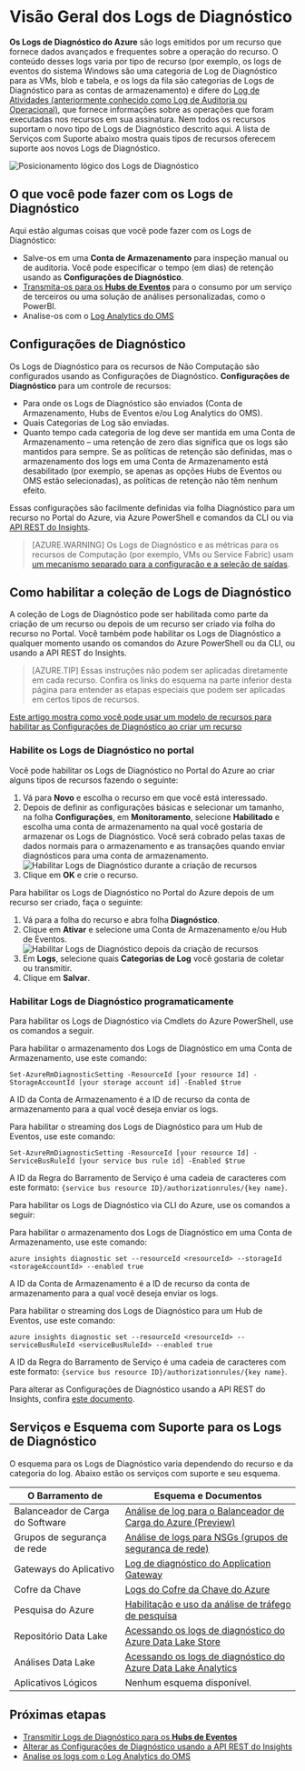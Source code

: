 <properties
	pageTitle="Visão Geral dos Logs de Diagnóstico do Azure | Microsoft Azure"
	description="Saiba quais são os Logs de Diagnóstico do Azure e como você pode usá-los para compreender os eventos que ocorrem dentro de um recurso do Azure."
	authors="johnkemnetz"
	manager="rboucher"
	editor=""
	services="monitoring-and-diagnostics"
	documentationCenter="monitoring-and-diagnostics"/>

<tags
	ms.service="monitoring-and-diagnostics"
	ms.workload="na"
	ms.tgt_pltfrm="na"
	ms.devlang="na"
	ms.topic="article"
	ms.date="08/24/2016"
	ms.author="johnkem"/>

# Visão Geral dos Logs de Diagnóstico
**Os Logs de Diagnóstico do Azure** são logs emitidos por um recurso que fornece dados avançados e frequentes sobre a operação do recurso. O conteúdo desses logs varia por tipo de recurso (por exemplo, os logs de eventos do sistema Windows são uma categoria de Log de Diagnóstico para as VMs, blob e tabela, e os logs da fila são categorias de Logs de Diagnóstico para as contas de armazenamento) e difere do [Log de Atividades (anteriormente conhecido como Log de Auditoria ou Operacional)](monitoring-overview-activity-logs.md), que fornece informações sobre as operações que foram executadas nos recursos em sua assinatura. Nem todos os recursos suportam o novo tipo de Logs de Diagnóstico descrito aqui. A lista de Serviços com Suporte abaixo mostra quais tipos de recursos oferecem suporte aos novos Logs de Diagnóstico.

![Posicionamento lógico dos Logs de Diagnóstico](./media/monitoring-overview-of-diagnostic-logs/logical-placement-chart.png)

## O que você pode fazer com os Logs de Diagnóstico
Aqui estão algumas coisas que você pode fazer com os Logs de Diagnóstico:

- Salve-os em uma **Conta de Armazenamento** para inspeção manual ou de auditoria. Você pode especificar o tempo (em dias) de retenção usando as **Configurações de Diagnóstico**.
- [Transmita-os para os **Hubs de Eventos**](monitoring-stream-diagnostic-logs-to-event-hubs.md) para o consumo por um serviço de terceiros ou uma solução de análises personalizadas, como o PowerBI.
- Analise-os com o [Log Analytics do OMS](../log-analytics/log-analytics-azure-storage-json.md)

## Configurações de Diagnóstico
Os Logs de Diagnóstico para os recursos de Não Computação são configurados usando as Configurações de Diagnóstico. **Configurações de Diagnóstico** para um controle de recursos:

- Para onde os Logs de Diagnóstico são enviados (Conta de Armazenamento, Hubs de Eventos e/ou Log Analytics do OMS).
- Quais Categorias de Log são enviadas.
- Quanto tempo cada categoria de log deve ser mantida em uma Conta de Armazenamento – uma retenção de zero dias significa que os logs são mantidos para sempre. Se as políticas de retenção são definidas, mas o armazenamento dos logs em uma Conta de Armazenamento está desabilitado (por exemplo, se apenas as opções Hubs de Eventos ou OMS estão selecionadas), as políticas de retenção não têm nenhum efeito.

Essas configurações são facilmente definidas via folha Diagnóstico para um recurso no Portal do Azure, via Azure PowerShell e comandos da CLI ou via [API REST do Insights](https://msdn.microsoft.com/library/azure/dn931943.aspx).

> [AZURE.WARNING] Os Logs de Diagnóstico e as métricas para os recursos de Computação (por exemplo, VMs ou Service Fabric) usam [um mecanismo separado para a configuração e a seleção de saídas](../azure-diagnostics.md).

## Como habilitar a coleção de Logs de Diagnóstico
A coleção de Logs de Diagnóstico pode ser habilitada como parte da criação de um recurso ou depois de um recurso ser criado via folha do recurso no Portal. Você também pode habilitar os Logs de Diagnóstico a qualquer momento usando os comandos do Azure PowerShell ou da CLI, ou usando a API REST do Insights.

> [AZURE.TIP] Essas instruções não podem ser aplicadas diretamente em cada recurso. Confira os links do esquema na parte inferior desta página para entender as etapas especiais que podem ser aplicadas em certos tipos de recursos.

[Este artigo mostra como você pode usar um modelo de recursos para habilitar as Configurações de Diagnóstico ao criar um recurso](./monitoring-enable-diagnostic-logs-using-template.md)

### Habilite os Logs de Diagnóstico no portal
Você pode habilitar os Logs de Diagnóstico no Portal do Azure ao criar alguns tipos de recursos fazendo o seguinte:

1.	Vá para **Novo** e escolha o recurso em que você está interessado.
2.	Depois de definir as configurações básicas e selecionar um tamanho, na folha **Configurações**, em **Monitoramento**, selecione **Habilitado** e escolha uma conta de armazenamento na qual você gostaria de armazenar os Logs de Diagnóstico. Você será cobrado pelas taxas de dados normais para o armazenamento e as transações quando enviar diagnósticos para uma conta de armazenamento. ![Habilitar Logs de Diagnóstico durante a criação de recursos](./media/monitoring-overview-of-diagnostic-logs/enable-portal-new.png)
3.	Clique em **OK** e crie o recurso.

Para habilitar os Logs de Diagnóstico no Portal do Azure depois de um recurso ser criado, faça o seguinte:

1.	Vá para a folha do recurso e abra folha **Diagnóstico**.
2.	Clique em **Ativar** e selecione uma Conta de Armazenamento e/ou Hub de Eventos. ![Habilitar Logs de Diagnóstico depois da criação de recursos](./media/monitoring-overview-of-diagnostic-logs/enable-portal-existing.png)
3.	Em **Logs**, selecione quais **Categorias de Log** você gostaria de coletar ou transmitir.
4.	Clique em **Salvar**.

### Habilitar Logs de Diagnóstico programaticamente
Para habilitar os Logs de Diagnóstico via Cmdlets do Azure PowerShell, use os comandos a seguir.

Para habilitar o armazenamento dos Logs de Diagnóstico em uma Conta de Armazenamento, use este comando:

    Set-AzureRmDiagnosticSetting -ResourceId [your resource Id] -StorageAccountId [your storage account id] -Enabled $true

A ID da Conta de Armazenamento é a ID de recurso da conta de armazenamento para a qual você deseja enviar os logs.

Para habilitar o streaming dos Logs de Diagnóstico para um Hub de Eventos, use este comando:

    Set-AzureRmDiagnosticSetting -ResourceId [your resource Id] -ServiceBusRuleId [your service bus rule id] -Enabled $true

A ID da Regra do Barramento de Serviço é uma cadeia de caracteres com este formato: `{service bus resource ID}/authorizationrules/{key name}`.

Para habilitar os Logs de Diagnóstico via CLI do Azure, use os comandos a seguir:

Para habilitar o armazenamento dos Logs de Diagnóstico em uma Conta de Armazenamento, use este comando:

    azure insights diagnostic set --resourceId <resourceId> --storageId <storageAccountId> --enabled true

A ID da Conta de Armazenamento é a ID de recurso da conta de armazenamento para a qual você deseja enviar os logs.

Para habilitar o streaming dos Logs de Diagnóstico para um Hub de Eventos, use este comando:

    azure insights diagnostic set --resourceId <resourceId> --serviceBusRuleId <serviceBusRuleId> --enabled true

A ID da Regra do Barramento de Serviço é uma cadeia de caracteres com este formato: `{service bus resource ID}/authorizationrules/{key name}`.

Para alterar as Configurações de Diagnóstico usando a API REST do Insights, confira [este documento](https://msdn.microsoft.com/library/azure/dn931931.aspx).

## Serviços e Esquema com Suporte para os Logs de Diagnóstico
O esquema para os Logs de Diagnóstico varia dependendo do recurso e da categoria do log. Abaixo estão os serviços com suporte e seu esquema.

| O Barramento de | Esquema e Documentos |
|-------------------------------|-----------------------------------------------------------------------------------------------------------------|
| Balanceador de Carga do Software | [Análise de log para o Balanceador de Carga do Azure (Preview)](../load-balancer/load-balancer-monitor-log.md) |
| Grupos de segurança de rede | [Análise de logs para NSGs (grupos de segurança de rede)](../virtual-network/virtual-network-nsg-manage-log.md) |
| Gateways do Aplicativo | [Log de diagnóstico do Application Gateway](../application-gateway/application-gateway-diagnostics.md) |
| Cofre da Chave | [Logs do Cofre da Chave do Azure](../key-vault/key-vault-logging.md) |
| Pesquisa do Azure | [Habilitação e uso da análise de tráfego de pesquisa](../search/search-traffic-analytics.md) |
| Repositório Data Lake | [Acessando os logs de diagnóstico do Azure Data Lake Store](../data-lake-store/data-lake-store-diagnostic-logs.md) |
| Análises Data Lake | [Acessando os logs de diagnóstico do Azure Data Lake Analytics](../data-lake-analytics/data-lake-analytics-diagnostic-logs.md) |
| Aplicativos Lógicos | Nenhum esquema disponível. |

## Próximas etapas
- [Transmitir Logs de Diagnóstico para os **Hubs de Eventos**](monitoring-stream-diagnostic-logs-to-event-hubs.md)
- [Alterar as Configurações de Diagnóstico usando a API REST do Insights](https://msdn.microsoft.com/library/azure/dn931931.aspx)
- [Analise os logs com o Log Analytics do OMS](../log-analytics/log-analytics-azure-storage-json.md)

<!---HONumber=AcomDC_0824_2016-->